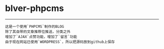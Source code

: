 # blver-phpcms
------
	这是一个使用`PHPCMS`制作的BLOG
	除了其自带的文章推荐位推送，分类之外
	增加了`AJAX`点赞功能，增加了`留言`功能
	由于现在网站已使用`WORDPRESS`，所以把源码放到github上保存

